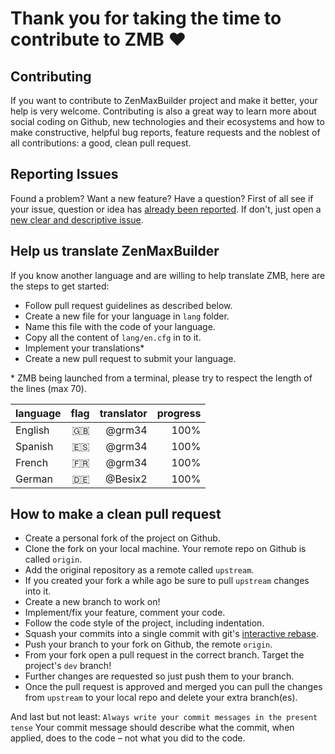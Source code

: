 # Thank you for taking the time to contribute to ZMB ♥

## Contributing

If you want to contribute to ZenMaxBuilder project and make it better, your help is very welcome. Contributing is also a great way to learn more about social coding on Github, new technologies and their ecosystems and how to make constructive, helpful bug reports, feature requests and the noblest of all contributions: a good, clean pull request.

## Reporting Issues

Found a problem? Want a new feature? Have a question? First of all see if your issue, question or idea has [already been reported](https://github.com/grm34/ZenMaxBuilder/issues). If don't, just open a [new clear and descriptive issue](https://github.com/grm34/ZenMaxBuilder/issues/new/choose).

## Help us translate ZenMaxBuilder

If you know another language and are willing to help translate ZMB, here are the steps to get started:

- Follow pull request guidelines as described below.
- Create a new file for your language in `lang` folder.
- Name this file with the code of your language.
- Copy all the content of `lang/en.cfg` in to it.
- Implement your translations\*
- Create a new pull request to submit your language.

\* ZMB being launched from a terminal, please try to respect the length of the lines (max 70).

| language | flag | translator | progress |
| :------- | ---: | ---------: | -------: |
| English  |   🇬🇧 |     @grm34 |     100% |
| Spanish  |   🇪🇸 |     @grm34 |     100% |
| French   |   🇫🇷 |     @grm34 |     100% |
| German   |   🇩🇪 |    @Besix2 |     100% |

## How to make a clean pull request

- Create a personal fork of the project on Github.
- Clone the fork on your local machine. Your remote repo on Github is called `origin`.
- Add the original repository as a remote called `upstream`.
- If you created your fork a while ago be sure to pull `upstream` changes into it.
- Create a new branch to work on!
- Implement/fix your feature, comment your code.
- Follow the code style of the project, including indentation.
- Squash your commits into a single commit with git's [interactive rebase](https://help.github.com/en/github/using-git/about-git-rebase).
- Push your branch to your fork on Github, the remote `origin`.
- From your fork open a pull request in the correct branch.
  Target the project's `dev` branch!
- Further changes are requested so just push them to your branch.
- Once the pull request is approved and merged you can pull the changes
  from `upstream` to your local repo and delete your extra branch(es).

And last but not least: `Always write your commit messages in the present tense` Your commit message should describe what the commit, when applied, does to the code – not what you did to the code.
